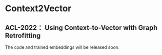 # Context2Vector
## ACL-2022： Using Context-to-Vector with Graph Retrofitting
The code and trained embeddings will be released soon.
